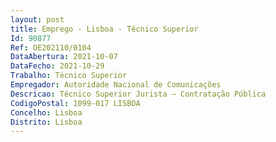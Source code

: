 ```yaml
--- 
layout: post
title: Emprego - Lisboa - Técnico Superior
Id: 90877
Ref: OE202110/0104
DataAbertura: 2021-10-07
DataFecho: 2021-10-29
Trabalho: Técnico Superior
Empregador: Autoridade Nacional de Comunicações
Descricao: Técnico Superior Jurista – Contratação Pública
CodigoPostal: 1099-017 LISBOA
Concelho: Lisboa
Distrito: Lisboa
--- 
```

